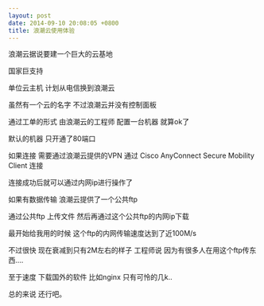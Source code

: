 ```yaml
---
layout: post
date: 2014-09-10 20:08:05 +0800
title: 浪潮云使用体验
---
```


浪潮云据说要建一个巨大的云基地

国家巨支持

单位云主机 计划从电信换到浪潮云



虽然有一个云的名字 不过浪潮云并没有控制面板 

通过工单的形式 由浪潮云的工程师 配置一台机器  就算ok了

默认的机器 只开通了80端口

如果连接 需要通过浪潮云提供的VPN 通过 Cisco AnyConnect Secure Mobility Client 连接

连接成功后就可以通过内网ip进行操作了

如果有数据传输 浪潮云提供了一个公共ftp

通过公共ftp 上传文件 然后再通过这个公共ftp的内网ip下载


最开始给我用的时候 这个ftp的内网传输速度达到了近100M/s 

不过很快 现在衰减到只有2M左右的样子 工程师说 因为有很多人在用这个ftp传东西....

至于速度 下载国外的软件 比如nginx 只有可怜的几k.. 

总的来说 还行吧。







